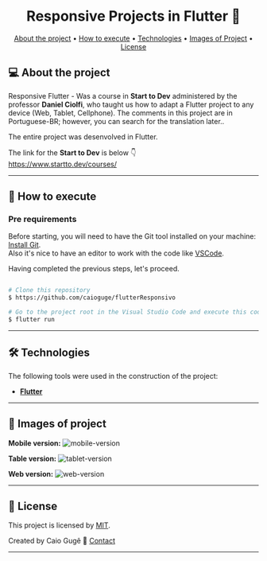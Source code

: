 <h1 align="center"> 
	Responsive Projects in Flutter 🚀
</h1>

<p align="center">
 <a href="#-about-the-project">About the project</a> •
 <a href="#-how-to-execute">How to execute</a> • 
 <a href="#-technologies">Technologies</a> • 
 <a href="#-images-of-project">Images of Project</a> • 
 <a href="#-license">License</a>
</p>

## 💻 About the project

Responsive Flutter - Was a course in **Start to Dev** administered by the professor **Daniel Ciolfi**, who taught us how to adapt a Flutter project to any device (Web, Tablet, Cellphone). The comments in this project are in Portuguese-BR; however, you can search for the translation later..


The entire project was desenvolved in Flutter.

The link for the **Start to Dev** is below :point_down:
<br>
https://www.startto.dev/courses/

---

## 🚀 How to execute

### Pre requirements

Before starting, you will need to have the Git tool installed on your machine:
[Install Git](https://git-scm.com).
<br>
Also it's nice to have an editor to work with the code like [VSCode](https://code.visualstudio.com/).
<br>

Having completed the previous steps, let's proceed.

```bash

# Clone this repository
$ https://github.com/caioguge/flutterResponsivo

# Go to the project root in the Visual Studio Code and execute this code in the terminal:
$ flutter run

```
---

## 🛠 Technologies

The following tools were used in the construction of the project:

-   **[Flutter]([https://pub.dev/packages/json_rest_server](https://flutter.dev/))**

---

## 📝 Images of project

**Mobile version:**
![mobile-version](https://github.com/caioguge/flutterResponsivo/assets/59846756/cda19ec3-c182-4955-b117-1be4025c4ff1)

**Table version:**
![tablet-version](https://github.com/caioguge/flutterResponsivo/assets/59846756/780b001a-3f9f-461d-bf01-28d63e287d39)

**Web version:**
![web-version](https://github.com/caioguge/flutterResponsivo/assets/59846756/11541cb4-f1aa-443b-a23d-43f33d80e06b)


---

## 📝 License

This project is licensed by [MIT](./LICENSE).

Created by Caio Gugê 👋 [Contact](https://www.linkedin.com/in/caioguge/)

---
